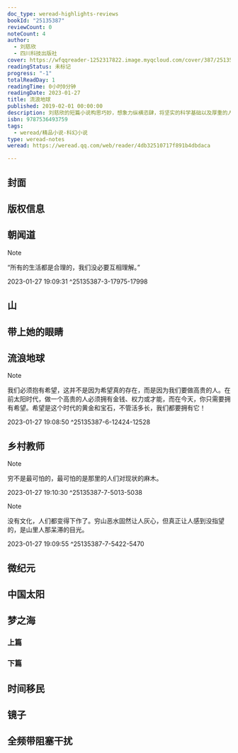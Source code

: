 ```yaml
---
doc_type: weread-highlights-reviews
bookId: "25135387"
reviewCount: 0
noteCount: 4
author:
  - 刘慈欣
  - 四川科技出版社
cover: https://wfqqreader-1252317822.image.myqcloud.com/cover/387/25135387/t7_25135387.jpg
readingStatus: 未标记
progress: "-1"
totalReadDay: 1
readingTime: 0小时0分钟
readingDate: 2023-01-27
title: 流浪地球
published: 2019-02-01 00:00:00
description: 刘慈欣的短篇小说构思巧妙，想象力纵横恣肆，将坚实的科学基础以及厚重的人文关怀隐藏在灵动精致的故事结构中。本集精选出刘慈欣的十一篇短篇小说，其中《朝闻道》《流浪地球》《乡村教师》《中国太阳》《全频带阻塞干扰》均获银河奖。《流浪地球》《乡村教师》已被改编为电影。《带上她的眼睛》入选人教版七年级下学期《语文》教材。本书封面插画为《流浪地球》同名电影海报。
isbn: 9787536493759
tags:
  - weread/精品小说-科幻小说
type: weread-notes
weread: https://weread.qq.com/web/reader/4db32510717f891b4dbdaca

---
```



## 封面

## 版权信息

## 朝闻道

> [!NOTE] 
> “所有的生活都是合理的，我们没必要互相理解。”
> 
> 2023-01-27 19:09:31 ^25135387-3-17975-17998

## 山

## 带上她的眼睛

## 流浪地球

> [!NOTE] 
> 我们必须抱有希望，这并不是因为希望真的存在，而是因为我们要做高贵的人。在前太阳时代，做一个高贵的人必须拥有金钱、权力或才能，而在今天，你只需要拥有希望。希望是这个时代的黄金和宝石，不管活多长，我们都要拥有它！
> 
> 2023-01-27 19:08:50 ^25135387-6-12424-12528

## 乡村教师

> [!NOTE] 
> 穷不是最可怕的，最可怕的是那里的人们对现状的麻木。
> 
> 2023-01-27 19:10:30 ^25135387-7-5013-5038

> [!NOTE] 
> 没有文化，人们都变得下作了。穷山恶水固然让人灰心，但真正让人感到没指望的，是山里人那呆滞的目光。
> 
> 2023-01-27 19:09:55 ^25135387-7-5422-5470

## 微纪元

## 中国太阳

## 梦之海

### 上篇

### 下篇

## 时间移民

## 镜子

## 全频带阻塞干扰

